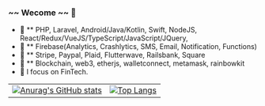 ### ~~ Wecome ~~ 👋

- 🔭 ** PHP, Laravel, Android/Java/Kotlin, Swift, NodeJS, React/Redux/VueJS/TypeScript/JavaScript/JQuery,
- 🔭 ** Firebase(Analytics, Crashlytics, SMS, Email, Notification, Functions)
- 🔭 ** Stripe, Paypal, Plaid, Flutterwave, Railsbank, Square
- 🔭 ** Blockchain, web3, etherjs, walletconnect, metamask, rainbowkit
- 🌱 I focus on FinTech.


|  |      |
| :---        |        ----------       |
[![Anurag's GitHub stats](https://github-readme-stats.vercel.app/api?username=devstar0209&count_private=true)](https://github.com/devstar0209) | [![Top Langs](https://github-readme-stats.vercel.app/api/top-langs/?username=devstar0209&count_private=true&show_icons=true&layout=compact)](https://github.com/devstar0209) |

<!-- [![willianrod's wakatime stats](https://github-readme-stats.vercel.app/api/wakatime?username=devstar0209)](https://github.com/devstar0209) -->
<!-- [![Readme Card](https://github-readme-stats.vercel.app/api/pin/?username=devstar0209&repo=Jax-Wallet-Android)](https://github.com/devstar0209/Jax-Wallet-Android) -->
